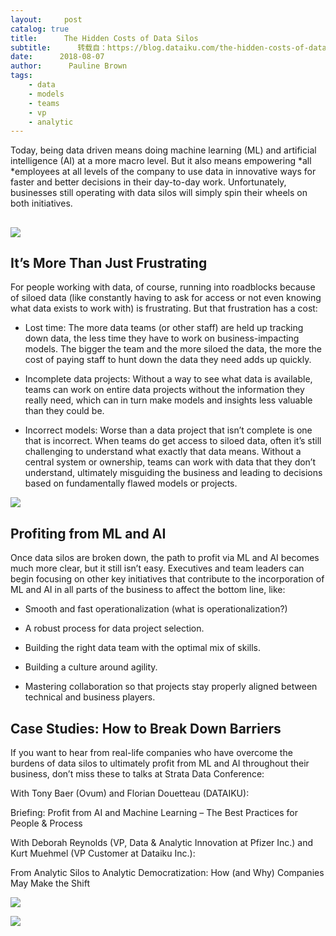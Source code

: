```yaml
---
layout:     post
catalog: true
title:      The Hidden Costs of Data Silos
subtitle:      转载自：https://blog.dataiku.com/the-hidden-costs-of-data-silos
date:      2018-08-07
author:      Pauline Brown
tags:
    - data
    - models
    - teams
    - vp
    - analytic
---
```


Today, being data driven means doing machine learning (ML) and artificial intelligence (AI) at a more macro level. But it also means empowering *all *employees at all levels of the company to use data in innovative ways for faster and better decisions in their day-to-day work. Unfortunately, businesses still operating with data silos will simply spin their wheels on both initiatives.

## ![](https://blog.dataiku.com/hs-fs/hubfs/datasilos%202.png?t=1533673737732&width=600&name=datasilos%202.png)


## It’s More Than Just Frustrating

For people working with data, of course, running into roadblocks because of siloed data (like constantly having to ask for access or not even knowing what data exists to work with) is frustrating. But that frustration has a cost:

- Lost time: The more data teams (or other staff) are held up tracking down data, the less time they have to work on business-impacting models. The bigger the team and the more siloed the data, the more the cost of paying staff to hunt down the data they need adds up quickly.

- Incomplete data projects: Without a way to see what data is available, teams can work on entire data projects without the information they really need, which can in turn make models and insights less valuable than they could be.

- Incorrect models: Worse than a data project that isn’t complete is one that is incorrect. When teams do get access to siloed data, often it’s still challenging to understand what exactly that data means. Without a central system or ownership, teams can work with data that they don’t understand, ultimately misguiding the business and leading to decisions based on fundamentally flawed models or projects.


![](https://blog.dataiku.com/hs-fs/hubfs/iceburg-costs.jpg?t=1533673737732&width=600&name=iceburg-costs.jpg)


## Profiting from ML and AI

Once data silos are broken down, the path to profit via ML and AI becomes much more clear, but it still isn’t easy. Executives and team leaders can begin focusing on other key initiatives that contribute to the incorporation of ML and AI in all parts of the business to affect the bottom line, like:

- Smooth and fast operationalization (what is operationalization?)

- A robust process for data project selection.

- Building the right data team with the optimal mix of skills.

- Building a culture around agility.

- Mastering collaboration so that projects stay properly aligned between technical and business players.


## Case Studies: How to Break Down Barriers

If you want to hear from real-life companies who have overcome the burdens of data silos to ultimately profit from ML and AI throughout their business, don’t miss these to talks at Strata Data Conference:

With Tony Baer (Ovum) and Florian Douetteau (DATAIKU):

Briefing: Profit from AI and Machine Learning – The Best Practices for People & Process

With Deborah Reynolds (VP, Data & Analytic Innovation at Pfizer Inc.) and Kurt Muehmel (VP Customer at Dataiku Inc.):

From Analytic Silos to Analytic Democratization: How (and Why) Companies May Make the Shift

![](https://blog.dataiku.com/hubfs/strataconf_svg_logo.svg?t=1533673737732)


![](https://no-cache.hubspot.com/cta/default/2123903/998b43f9-ea36-42c7-a8e2-7de7efb1758d.png)

